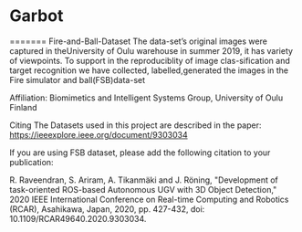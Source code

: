 # Garbot
=======
Fire-and-Ball-Dataset
The data-set’s original images were captured in theUniversity of Oulu warehouse in summer 2019, it has variety of viewpoints. To support in the reproduciblity of image clas-sification and target recognition we have collected, labelled,generated the images in the Fire simulator and ball(FSB)data-set

Affiliation: Biomimetics and Intelligent Systems Group, University of Oulu Finland

Citing
The Datasets used in this project are described in the paper: https://ieeexplore.ieee.org/document/9303034

If you are using FSB dataset, please add the following citation to your publication:

R. Raveendran, S. Ariram, A. Tikanmäki and J. Röning, "Development of task-oriented ROS-based Autonomous UGV with 3D Object Detection," 2020 IEEE International Conference on Real-time Computing and Robotics (RCAR), Asahikawa, Japan, 2020, pp. 427-432, doi: 10.1109/RCAR49640.2020.9303034.
